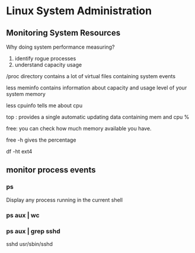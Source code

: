 # Linux System Administration
## Monitoring System Resources
Why doing system performance measuring?
1. identify rogue processes
1. understand capacity usage

/proc directory contains a lot of virtual files containing system events

less meminfo contains information about capacity and usage level of your system memory

less cpuinfo tells me about cpu

top : provides a single automatic updating data containing mem and cpu %

free: you can check how much memory available you have. 

free -h gives the percentage

df -ht ext4

## monitor process events

### ps
Display any process running in the current shell

### ps aux | wc

### ps aux | grep sshd
sshd usr/sbin/sshd 




